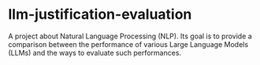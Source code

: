 # llm-justification-evaluation
A project about Natural Language Processing (NLP). Its goal is to provide a comparison between the performance of various Large Language Models (LLMs) and the ways to evaluate such performances. 
